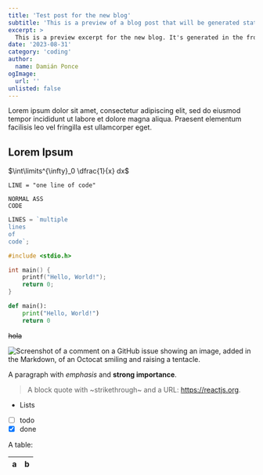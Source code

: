 ```yaml
---
title: 'Test post for the new blog'
subtitle: 'This is a preview of a blog post that will be generated statically.'
excerpt: >
  This is a preview excerpt for the new blog. It's generated in the frontmatter of the markdown file.
date: '2023-08-31'
category: 'coding'
author:
  name: Damián Ponce
ogImage:
  url: ''
unlisted: false
---
```


Lorem ipsum dolor sit amet, consectetur adipiscing elit, sed do eiusmod tempor incididunt ut labore et dolore magna aliqua. Praesent elementum facilisis leo vel fringilla est ullamcorper eget.

## Lorem Ipsum

$\int\limits^{\infty}_0 \dfrac{1}{x} dx$

`LINE = "one line of code"`

```
NORMAL ASS
CODE
```

```javascript
LINES = `multiple
lines
of
code`;
```

```c
#include <stdio.h>

int main() {
    printf("Hello, World!");
    return 0;
}
```

```python
def main():
    print("Hello, World!")
    return 0
```

~~hola~~

![Screenshot of a comment on a GitHub issue showing an image, added in the Markdown, of an Octocat smiling and raising a tentacle.](/assets/images/3dnoise.png)

A paragraph with _emphasis_ and **strong importance**.

> A block quote with ~strikethrough~ and a URL: https://reactjs.org.

- Lists
- [ ] todo
- [x] done

A table:

| a   | b   |
| --- | --- |

